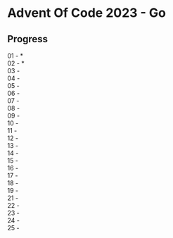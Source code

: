 # Advent Of Code 2023 - Go

## Progress
01 - *<br>
02 - *<br>
03 - <br>
04 - <br>
05 - <br>
06 - <br>
07 - <br>
08 - <br>
09 - <br>
10 - <br>
11 - <br>
12 - <br>
13 - <br>
14 - <br>
15 - <br>
16 - <br>
17 - <br>
18 - <br>
19 - <br>
21 - <br>
22 - <br>
23 - <br>
24 - <br>
25 -
